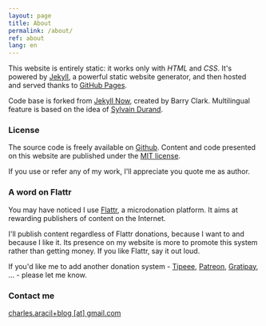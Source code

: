 ```yaml
---
layout: page
title: About
permalink: /about/
ref: about
lang: en
---
```


This website is entirely static: it works only with *HTML* and *CSS*. It's powered by [Jekyll](https://jekyllrb.com/), a powerful static website generator, and then hosted and served thanks to [GitHub Pages](https://pages.github.com/).

Code base is forked from [Jekyll Now](http://www.jekyllnow.com/), created by Barry Clark.
Multilingual feature is based on the idea of [Sylvain Durand](https://www.sylvaindurand.org/making-jekyll-multilingual/).

### License

The source code is freely available on [Github](https://github.com/charlesaracil/charlesaracil.github.io). Content and code presented on this website are published under the [MIT license](https://opensource.org/licenses/MIT).

If you use or refer any of my work, I'll appreciate you quote me as author.

### A word on Flattr

You may have noticed I use [Flattr](https://flattr.com/), a microdonation platform. It aims at rewarding publishers of content on the Internet.

I'll publish content regardless of Flattr donations, because I want to and because I like it. Its presence on my website is more to promote this system rather than getting money. If you like Flattr, say it out loud.

If you'd like me to add another donation system - [Tipeee](https://www.tipeee.com/), [Patreon](https://www.patreon.com/), [Gratipay](https://gratipay.com/), ... - please let me know.

### Contact me

[charles.aracil+blog [at] gmail.com](mailto:charles.aracil+blog@gmail.com)
